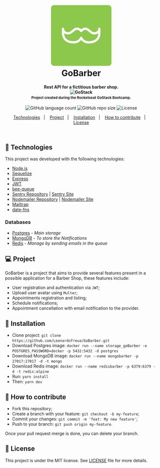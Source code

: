 <h1 align="center">
  <img src=".github/gobarbericon.svg" alt="GoBarber"><br />
  GoBarber
</h1>

<h4 align="center">
  Rest API for a fictitious barber shop. <br />
  <img alt="GoStack" src="https://rocketseat-cdn.s3-sa-east-1.amazonaws.com/bootcamp-header.png" width="40px" /><br />
  <small>Project created during the Rocketseat GoStack Bootcamp.</small>
</h4>
<p align="center">
  <img alt="GitHub language count" src="https://img.shields.io/github/languages/count/Leonardofreua/GoBarber">
  <img alt="GitHub repo size" src="https://img.shields.io/github/repo-size/Leonardofreua/GoBarber">
  <img alt="License" src="https://img.shields.io/badge/license-MIT-brightgreen">
</p>

<p align="center">
  <a href="#rocket-technologies">Technologies</a>&nbsp;&nbsp;&nbsp;|&nbsp;&nbsp;&nbsp;
  <a href="#-project">Project</a>&nbsp;&nbsp;&nbsp;|&nbsp;&nbsp;&nbsp;
  <a href="#-minidisc-installation">Installation</a>&nbsp;&nbsp;&nbsp;|&nbsp;&nbsp;&nbsp;
  <a href="#-how-to-contribute">How to contribute</a>&nbsp;&nbsp;&nbsp;|&nbsp;&nbsp;&nbsp;
  <a href="#memo-license">License</a>
</p>

<br />

## :rocket: Technologies

This project was developed with the following technologies:

- [Node.js](https://nodejs.org/en/)
- [Sequelize](https://sequelize.org/)
- [Express](https://expressjs.com/pt-br/)
- [JWT](https://github.com/auth0/node-jsonwebtoken)
- [bee-queue](https://github.com/bee-queue/bee-queue)
- [Sentry Repository](https://github.com/getsentry/sentry) | [Sentry Site](https://sentry.io)
- [Nodemailer Repository](https://github.com/nodemailer/nodemailer) | [Nodemailer Site](http://nodemailer.com/)
- [Mailtrap](https://mailtrap.io/)
- [date-fns](https://date-fns.org/)

### Databases

- [Postgres](https://www.postgresql.org/) - *Main storage*
- [MongoDB](https://www.mongodb.com/) - *To store the Notifications*
- [Redis](https://redis.io/) - *Manage by sending emails in the queue*

## 💻 Project

GoBarber is a project that aims to provide several features present in a possible application for a Barber Shop, these features include:

- User registration and authentication via `JWT`;
- Upload user avatar using `Multer`;
- Appointments registration and listing;
- Schedule notifications;
- Appointment cancellation with email notification to the provider.

## :minidisc: Installation

- Clone project: `git clone https://github.com/Leonardofreua/GoBarber.git`
- Download Postgres image: `docker run --name storage_goBarber -e POSTGRES_PASSWORD=docker -p 5432:5432 -d postgres`
- Download MongoDB image: `docker run --name mongobarber -p 27017:27017 -d -t mongo`
- Download Redis image: `docker run --name redisbarber -p 6379:6379 -d -t redis:alpine`
- Run: `yarn install`
- Then: `yarn dev`

## 🤔 How to contribute

- Fork this repository;
- Create a branch with your feature: `git checkout -b my-feature`;
- Commit your changes: `git commit -m 'feat: My new feature'`;
- Push to your branch: `git push origin my-feature`.

Once your pull request merge is done, you can delete your branch.

## :memo: License

This project is under the MIT license. See [LICENSE](LICENSE) file for more details.
